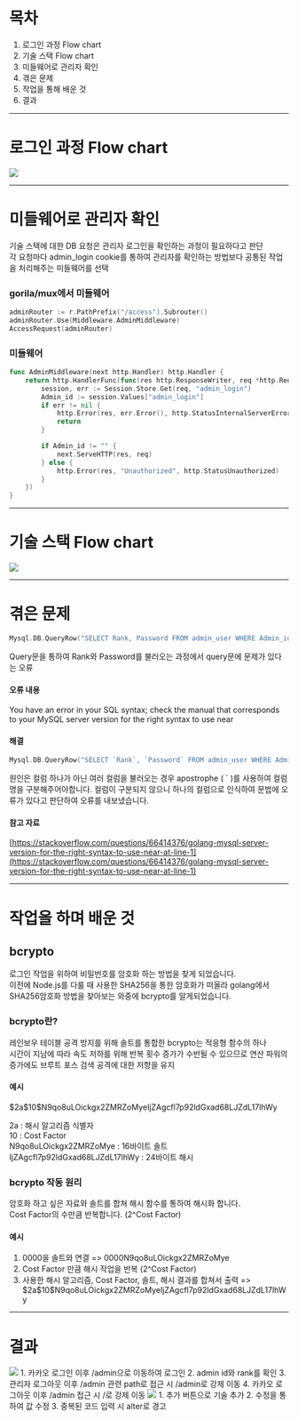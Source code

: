 # 목차
1. 로그인 과정 Flow chart
2. 기술 스택 Flow chart
3. 미들웨어로 관리자 확인 
4. 겪은 문제
5. 작업을 통해 배운 것
6. 결과

-----

# 로그인 과정 Flow chart

<img src="/assets/Pasted image 20231215123419.png">

-----

# 미들웨어로 관리자 확인

기술 스택에 대한 DB 요청은 관리자 로그인을 확인하는 과정이 필요하다고 판단   
각 요청마다 admin_login cookie를 통하여 관리자를 확인하는 방법보다 공통된 작업을 처리해주는 미들웨어를 선택

### gorila/mux에서 미들웨어
```go
adminRouter := r.PathPrefix("/access").Subrouter()
adminRouter.Use(Middleware.AdminMiddleware)
AccessRequest(adminRouter)   
```

### 미들웨어
```go
func AdminMiddleware(next http.Handler) http.Handler {
	return http.HandlerFunc(func(res http.ResponseWriter, req *http.Request) {
		session, err := Session.Store.Get(req, "admin_login")
		Admin_id := session.Values["admin_login"]
		if err != nil {
			http.Error(res, err.Error(), http.StatusInternalServerError)
			return
		}

		if Admin_id != "" {
			next.ServeHTTP(res, req)
		} else {
			http.Error(res, "Unauthorized", http.StatusUnauthorized)
		}
	})
}
```

-----

# 기술 스택 Flow chart

<img src="/assets/Pasted image 20231217001916.png">

-----

# 겪은 문제

```go
Mysql.DB.QueryRow("SELECT Rank, Password FROM admin_user WHERE Admin_id = ?", UserID).Scan(&Rank, &Password)
```
Query문을 통하여 Rank와 Password를 불러오는 과정에서 query문에 문제가 있다는 오류

#### 오류 내용
You have an error in your SQL syntax; check the manual that corresponds to your MySQL server version for the right syntax to use near

#### 해결
```go
Mysql.DB.QueryRow("SELECT `Rank`, `Password` FROM admin_user WHERE Admin_id = ?", UserID).Scan(&Rank, &Password)
```
원인은 컬럼 하나가 아닌 여러 컬럼을 불러오는 경우 apostrophe ( ` )를 사용하여 컬럼 명을 구분해주어야합니다.
컬럼이 구분되지 않으니 하나의 컬럼으로 인식하여 문법에 오류가 있다고 판단하여 오류를 내보냈습니다.


#### 참고 자료
[https://stackoverflow.com/questions/66414376/golang-mysql-server-version-for-the-right-syntax-to-use-near-at-line-1](https://stackoverflow.com/questions/66414376/golang-mysql-server-version-for-the-right-syntax-to-use-near-at-line-1)

-----

# 작업을 하며 배운 것

## bcrypto
로그인 작업을 위하여 비밀번호를 암호화 하는 방법을 찾게 되었습니다.   
이전에 Node.js를 다룰 때 사용한 SHA256을 통한 암호화가 떠올라 golang에서 SHA256암호화 방법을 찾아보는 와중에 bcrypto를 알게되었습니다.
### bcrypto란?
레인보우 테이블 공격 방지를 위해 솔트를 통합한 bcrypto는 적응형 함수의 하나   
시간이 지남에 따라 속도 저하를 위해 반복 횟수 증가가 수반될 수 있으므로 연산 파워의 증가에도 브루트 포스 검색 공격에 대한 저항을 유지

#### 예시

$2a\$10\$N9qo8uLOickgx2ZMRZoMyeIjZAgcfl7p92ldGxad68LJZdL17lhWy

2a : 해시 알고리즘 식별자   
10 : Cost Factor   
N9qo8uLOickgx2ZMRZoMye : 16바이트 솔트   
IjZAgcfl7p92ldGxad68LJZdL17lhWy : 24바이트 해시   

### bcrypto 작동 원리

암호화 하고 싶은 자료와 솔트를 합쳐 해시 함수를 통하여 해시화 합니다.   
Cost Factor의 수만큼 반복합니다. (2^Cost Factor)

#### 예시
1. 0000을 솔트와 연결 => 0000N9qo8uLOickgx2ZMRZoMye
2. Cost Factor 만큼 해시 작업을 반복 (2^Cost Factor)
3. 사용한 해시 알고리즘, Cost Factor, 솔트, 해시 결과를 합쳐서 출력 => $2a\$10\$N9qo8uLOickgx2ZMRZoMyeIjZAgcfl7p92ldGxad68LJZdL17lhWy

-----

# 결과

<img src="/assets/ezgif.com-video-to-gif-converted (1).gif">
1. 카카오 로그인 이후 /admin으로 이동하여 로그인
2. admin id와 rank를 확인
3. 관리자 로그아웃 이후 /admin 관련 path로 접근 시 /admin로 강제 이동
4. 카카오 로그아웃 이후 /admin 접근 시 /로 강제 이동

<img src="/assets/ezgif.com-video-to-gif-converted (2).gif">
1. 추가 버튼으로 기술 추가
2. 수정을 통하여 값 수정
3. 중복된 코드 입력 시 alter로 경고